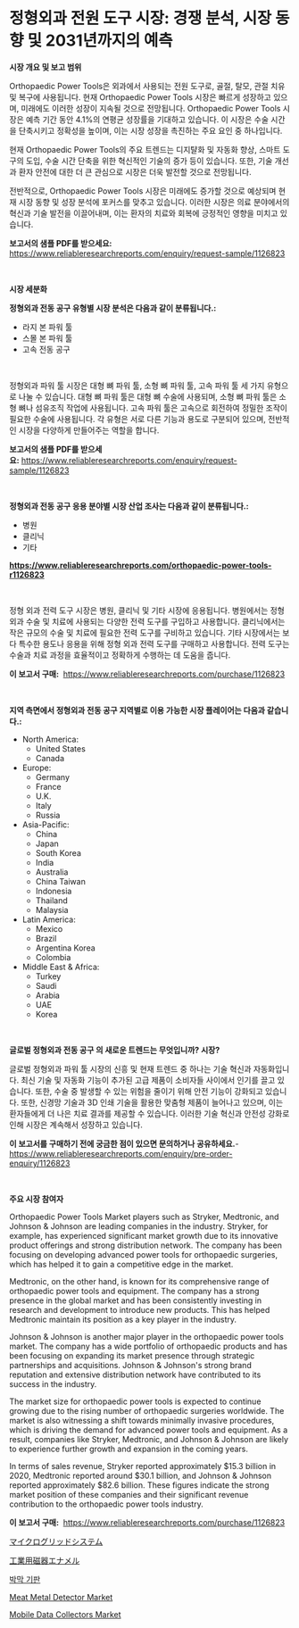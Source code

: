 <p><h1>정형외과 전원 도구 시장: 경쟁 분석, 시장 동향 및 2031년까지의 예측</h1></p><p><strong>시장 개요 및 보고 범위</strong></p>
<p><p>Orthopaedic Power Tools은 외과에서 사용되는 전원 도구로, 골절, 탈모, 관절 치유 및 복구에 사용됩니다. 현재 Orthopaedic Power Tools 시장은 빠르게 성장하고 있으며, 미래에도 이러한 성장이 지속될 것으로 전망됩니다.  Orthopaedic Power Tools 시장은 예측 기간 동안 4.1%의 연평균 성장률을 기대하고 있습니다. 이 시장은 수술 시간을 단축시키고 정확성을 높이며, 이는 시장 성장을 촉진하는 주요 요인 중 하나입니다.</p><p>현재 Orthopaedic Power Tools의 주요 트렌드는 디지턀화 및 자동화 향상, 스마트 도구의 도입, 수술 시간 단축을 위한 혁신적인 기술의 증가 등이 있습니다. 또한, 기술 개선과 환자 안전에 대한 더 큰 관심으로 시장은 더욱 발전할 것으로 전망됩니다.</p><p>전반적으로, Orthopaedic Power Tools 시장은 미래에도 증가할 것으로 예상되며 현재 시장 동향 및 성장 분석에 포커스를 맞추고 있습니다. 이러한 시장은 의료 분야에서의 혁신과 기술 발전을 이끌어내며, 이는 환자의 치료와 회복에 긍정적인 영향을 미치고 있습니다.</p></p>
<p><strong>보고서의 샘플 PDF를 받으세요:</strong> <a href="https://www.reliableresearchreports.com/enquiry/request-sample/1126823">https://www.reliableresearchreports.com/enquiry/request-sample/1126823</a></p>
<p>&nbsp;</p>
<p><strong>시장 세분화</strong></p>
<p><strong>정형외과 전동 공구 유형별 시장 분석은 다음과 같이 분류됩니다.:</strong></p>
<p><ul><li>라지 본 파워 툴</li><li>스몰 본 파워 툴</li><li>고속 전동 공구</li></ul></p>
<p>&nbsp;</p>
<p><p>정형외과 파워 툴 시장은 대형 뼈 파워 툴, 소형 뼈 파워 툴, 고속 파워 툴 세 가지 유형으로 나눌 수 있습니다. 대형 뼈 파워 툴은 대형 뼈 수술에 사용되며, 소형 뼈 파워 툴은 소형 뼈나 섬유조직 작업에 사용됩니다. 고속 파워 툴은 고속으로 회전하여 정밀한 조작이 필요한 수술에 사용됩니다. 각 유형은 서로 다른 기능과 용도로 구분되어 있으며, 전반적인 시장을 다양하게 만들어주는 역할을 합니다.</p></p>
<p><strong>보고서의 샘플 PDF를 받으세요:</strong>&nbsp;<a href="https://www.reliableresearchreports.com/enquiry/request-sample/1126823">https://www.reliableresearchreports.com/enquiry/request-sample/1126823</a></p>
<p>&nbsp;</p>
<p><strong> 정형외과 전동 공구 응용 분야별 시장 산업 조사는 다음과 같이 분류됩니다.:</strong></p>
<p><ul><li>병원</li><li>클리닉</li><li>기타</li></ul></p>
<p><strong><a href="https://www.reliableresearchreports.com/orthopaedic-power-tools-r1126823">https://www.reliableresearchreports.com/orthopaedic-power-tools-r1126823</a></strong></p>
<p>&nbsp;</p>
<p><p>정형 외과 전력 도구 시장은 병원, 클리닉 및 기타 시장에 응용됩니다. 병원에서는 정형 외과 수술 및 치료에 사용되는 다양한 전력 도구를 구입하고 사용합니다. 클리닉에서는 작은 규모의 수술 및 치료에 필요한 전력 도구를 구비하고 있습니다. 기타 시장에서는 보다 특수한 용도나 응용을 위해 정형 외과 전력 도구를 구매하고 사용합니다. 전력 도구는 수술과 치료 과정을 효율적이고 정확하게 수행하는 데 도움을 줍니다.</p></p>
<p><strong>이 보고서 구매:</strong>&nbsp; <a href="https://www.reliableresearchreports.com/purchase/1126823">https://www.reliableresearchreports.com/purchase/1126823</a></p>
<p>&nbsp;</p>
<p><strong>지역 측면에서 정형외과 전동 공구 지역별로 이용 가능한 시장 플레이어는 다음과 같습니다.:</strong></p>
<p><ul>
    <li>
        North America:
        <ul>
            <li>United States</li>
            <li>Canada</li>
        </ul>
    </li>
    <li>
        Europe:
        <ul>
            <li>Germany</li>
            <li>France</li>
            <li>U.K.</li>
            <li>Italy</li>
            <li>Russia</li>
        </ul>
    </li>
    <li>
        Asia-Pacific:
        <ul>
            <li>China</li>
            <li>Japan</li>
            <li>South Korea</li>
            <li>India</li>
            <li>Australia</li>
            <li>China Taiwan</li>
            <li>Indonesia</li>
            <li>Thailand</li>
            <li>Malaysia</li>
        </ul>
    </li>
    <li>
        Latin America:
        <ul>
            <li>Mexico</li>
            <li>Brazil</li>
            <li>Argentina Korea</li>
            <li>Colombia</li>
        </ul>
    </li>
    <li>
        Middle East & Africa:
        <ul>
            <li>Turkey</li>
            <li>Saudi</li>
            <li>Arabia</li>
            <li>UAE</li>
            <li>Korea</li>
        </ul>
    </li>
    </ul></p>
<p>&nbsp;</p>
<p><strong>글로벌 정형외과 전동 공구 의 새로운 트렌드는 무엇입니까? 시장?</strong></p>
<p><p>글로벌 정형외과 파워 툴 시장의 신흥 및 현재 트렌드 중 하나는 기술 혁신과 자동화입니다. 최신 기술 및 자동화 기능이 추가된 고급 제품이 소비자들 사이에서 인기를 끌고 있습니다. 또한, 수술 중 발생할 수 있는 위험을 줄이기 위해 안전 기능이 강화되고 있습니다. 또한, 신경망 기술과 3D 인쇄 기술을 활용한 맞춤형 제품이 늘어나고 있으며, 이는 환자들에게 더 나은 치료 결과를 제공할 수 있습니다. 이러한 기술 혁신과 안전성 강화로 인해 시장은 계속해서 성장하고 있습니다.</p></p>
<p><strong>이 보고서를 구매하기 전에 궁금한 점이 있으면 문의하거나 공유하세요.</strong>- <a href="https://www.reliableresearchreports.com/enquiry/pre-order-enquiry/1126823">https://www.reliableresearchreports.com/enquiry/pre-order-enquiry/1126823</a></p>
<p>&nbsp;</p>
<p><strong>주요 시장 참여자</strong></p>
<p><p>Orthopaedic Power Tools Market players such as Stryker, Medtronic, and Johnson & Johnson are leading companies in the industry. Stryker, for example, has experienced significant market growth due to its innovative product offerings and strong distribution network. The company has been focusing on developing advanced power tools for orthopaedic surgeries, which has helped it to gain a competitive edge in the market.</p><p>Medtronic, on the other hand, is known for its comprehensive range of orthopaedic power tools and equipment. The company has a strong presence in the global market and has been consistently investing in research and development to introduce new products. This has helped Medtronic maintain its position as a key player in the industry.</p><p>Johnson & Johnson is another major player in the orthopaedic power tools market. The company has a wide portfolio of orthopaedic products and has been focusing on expanding its market presence through strategic partnerships and acquisitions. Johnson & Johnson's strong brand reputation and extensive distribution network have contributed to its success in the industry.</p><p>The market size for orthopaedic power tools is expected to continue growing due to the rising number of orthopaedic surgeries worldwide. The market is also witnessing a shift towards minimally invasive procedures, which is driving the demand for advanced power tools and equipment. As a result, companies like Stryker, Medtronic, and Johnson & Johnson are likely to experience further growth and expansion in the coming years.</p><p>In terms of sales revenue, Stryker reported approximately $15.3 billion in 2020, Medtronic reported around $30.1 billion, and Johnson & Johnson reported approximately $82.6 billion. These figures indicate the strong market position of these companies and their significant revenue contribution to the orthopaedic power tools industry.</p></p>
<p><strong>이 보고서 구매:</strong>&nbsp;&nbsp;<a href="https://www.reliableresearchreports.com/purchase/1126823">https://www.reliableresearchreports.com/purchase/1126823</a></p>
<p><p><a href="https://github.com/oafhukehf4709715/Market-Research-Report-List-1/blob/main/829234426601.md">マイクログリッドシステム</a></p><p><a href="https://github.com/EthanMorar2011/Market-Research-Report-List-1/blob/main/152169326600.md">工業用磁器エナメル</a></p><p><a href="https://medium.com/@isariontaru/%EC%96%87%EC%9D%80-%ED%95%84%EB%A6%84-%EA%B8%B0%ED%8C%90-%EC%8B%9C%EC%9E%A5-%ED%86%B5%EC%B0%B0%EB%A0%A5-%EC%8B%9C%EC%9E%A5-%EB%8F%99%ED%96%A5-%EC%84%B1%EC%9E%A5-2024%EB%85%84%EB%B6%80%ED%84%B0-2031%EB%85%84%EA%B9%8C%EC%A7%80-%EC%98%88%EC%B8%A1-1da499c85e51">박막 기판</a></p><p><a href="https://www.linkedin.com/pulse/meat-metal-detector-market-insights-cagr-trends-growth-strategies-fxjpf?trackingId=%2BIvqpC7%2FCO8pNRRHhXEmkA%3D%3D">Meat Metal Detector Market</a></p><p><a href="https://www.linkedin.com/pulse/mobile-data-collectors-market-analysis-sze-forecasted-period-fpk6f?trackingId=FQSTPXbPTd5ka8iCzQOFdA%3D%3D">Mobile Data Collectors Market</a></p></p>